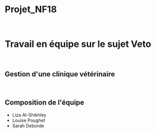 # Projet_NF18
<br/>
<h1> Travail en équipe sur le sujet Veto </h1>
<br/><h2>Gestion d'une clinique vétérinaire</h2>
<br/><h2>Composition de l'équipe</h2>
<ul>
<li> Liza Al-Shikhley </li>
<li> Louise Poughet </li>
<li> Sarah Deborde </li>
</ul>
